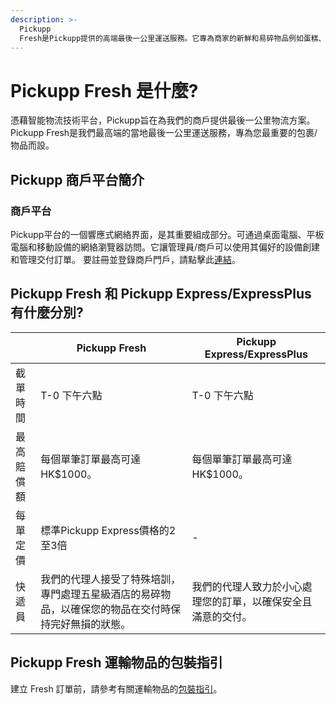```yaml
---
description: >-
  Pickupp
  Fresh是Pickupp提供的高端最後一公里運送服務。它專為商家的新鮮和易碎物品例如蛋糕、花束、酒和其他貴重物品的送遞而設計，提供快速、可靠的運送服務。
---
```


# Pickupp Fresh 是什麼?

憑藉智能物流技術平台，Pickupp旨在為我們的商戶提供最後一公里物流方案。Pickupp Fresh是我們最高端的當地最後一公里運送服務，專為您最重要的包裹/物品而設。

## Pickupp 商戶平台簡介

### **商戶平台**

Pickupp平台的一個響應式網絡界面，是其重要組成部分。可通過桌面電腦、平板電腦和移動設備的網絡瀏覽器訪問。它讓管理員/商戶可以使用其偏好的設備創建和管理交付訂單。 要註冊並登錄商戶門戶，請點擊此[連結](https://portal.hk.pickupp.io/dashboard)。

## Pickupp Fresh 和 Pickupp Express/ExpressPlus 有什麼分別?

<table><thead><tr><th></th><th width="226.33333333333331">Pickupp Fresh</th><th>Pickupp Express/ExpressPlus</th></tr></thead><tbody><tr><td>截單時間</td><td>T-0 下午六點</td><td>T-0 下午六點</td></tr><tr><td>最高賠償額</td><td>每個單筆訂單最高可達HK$1000。</td><td>每個單筆訂單最高可達HK$1000。</td></tr><tr><td>每單定價</td><td>標準Pickupp Express價格的2至3倍</td><td>-</td></tr><tr><td>快遞員</td><td>我們的代理人接受了特殊培訓，專門處理五星級酒店的易碎物品，以確保您的物品在交付時保持完好無損的狀態。</td><td>我們的代理人致力於小心處理您的訂單，以確保安全且滿意的交付。</td></tr></tbody></table>

## Pickupp Fresh 運輸物品的包裝指引

建立 Fresh 訂單前，請參考有關運輸物品的[包裝指引](merchant-portal/bao-zhuang-zhi-yin.md)。
